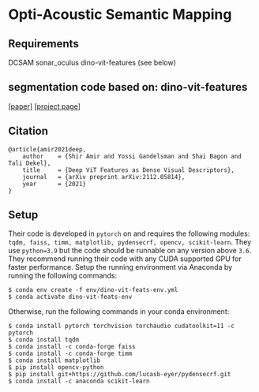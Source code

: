# Opti-Acoustic Semantic Mapping 

## Requirements 
DCSAM
sonar_oculus 
dino-vit-features (see below) 



## segmentation code based on: dino-vit-features
[[paper](https://arxiv.org/abs/2112.05814)] [[project page](https://dino-vit-features.github.io)]

## Citation
```
@article{amir2021deep,
    author    = {Shir Amir and Yossi Gandelsman and Shai Bagon and Tali Dekel},
    title     = {Deep ViT Features as Dense Visual Descriptors},
    journal   = {arXiv preprint arXiv:2112.05814},
    year      = {2021}
}
```

## Setup
Their code is developed in `pytorch` on and requires the following modules: `tqdm, faiss, timm, matplotlib, pydensecrf, opencv, scikit-learn`.
They use `python=3.9` but the code should be runnable on any version above `3.6`.
They recommend running their code with any CUDA supported GPU for faster performance.
Setup the running environment via Anaconda by running the following commands:
```
$ conda env create -f env/dino-vit-feats-env.yml
$ conda activate dino-vit-feats-env
```
Otherwise, run the following commands in your conda environment:
```
$ conda install pytorch torchvision torchaudio cudatoolkit=11 -c pytorch
$ conda install tqdm
$ conda install -c conda-forge faiss
$ conda install -c conda-forge timm 
$ conda install matplotlib
$ pip install opencv-python
$ pip install git+https://github.com/lucasb-eyer/pydensecrf.git
$ conda install -c anaconda scikit-learn
```




